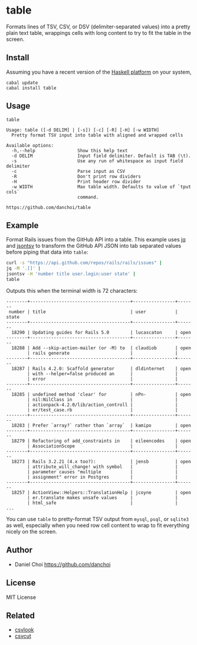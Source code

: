 # table

Formats lines of TSV, CSV, or DSV (delimiter-separated values) into a pretty
plain text table, wrappings cells with long content to try to fit the table in
the screen.


## Install

Assuming you have a recent version of the [Haskell
platform](https://www.haskell.org/platform/) on your system, 

    cabal update
    cabal install table

## Usage 

```
table

Usage: table ([-d DELIM] | [-s]) [-c] [-R] [-H] [-w WIDTH]
  Pretty format TSV input into table with aligned and wrapped cells

Available options:
  -h,--help                Show this help text
  -d DELIM                 Input field delimiter. Default is TAB (\t).
  -s                       Use any run of whitespace as input field delimiter
  -c                       Parse input as CSV
  -R                       Don't print row dividers
  -H                       Print header row divider
  -w WIDTH                 Max table width. Defaults to value of `tput cols`
                           command.

https://github.com/danchoi/table
```

## Example

Format Rails issues from the GitHub API into a table. This example uses
[jq](http://stedolan.github.io/jq/) and
[jsontsv](https://github.com/danchoi/jsontsv) to transform the GitHub API JSON
into tab separated values before piping that data into `table`:

```bash
curl -s "https://api.github.com/repos/rails/rails/issues" | 
jq -M '.[]' | 
jsontsv -H 'number title user.login:user state' |
table
```

Outputs this when the terminal width is 72 characters: 

```
--------+--------------------------------------+----------------+-------
 number | title                                | user           | state 
--------+--------------------------------------+----------------+-------
  18290 | Updating guides for Rails 5.0        | lucascaton     | open  
--------+--------------------------------------+----------------+-------
  18288 | Add --skip-action-mailer (or -M) to  | claudiob       | open  
        | rails generate                       |                |       
--------+--------------------------------------+----------------+-------
  18287 | Rails 4.2.0: Scaffold generator      | dldinternet    | open  
        | with --helper=false produced an      |                |       
        | error                                |                |       
--------+--------------------------------------+----------------+-------
  18285 | undefined method 'clear' for         | nPn-           | open  
        | nil:NilClass in                      |                |       
        | actionpack-4.2.0/lib/action_controll |                |       
        | er/test_case.rb                      |                |       
--------+--------------------------------------+----------------+-------
  18283 | Prefer `array?` rather than `array`  | kamipo         | open  
--------+--------------------------------------+----------------+-------
  18279 | Refactoring of add_constraints in    | eileencodes    | open  
        | AssociationScope                     |                |       
--------+--------------------------------------+----------------+-------
  18273 | Rails 3.2.21 (4.x too?):             | jensb          | open  
        | attribute_will_change! with symbol   |                |       
        | parameter causes "multiple           |                |       
        | assignment" error in Postgres        |                |       
--------+--------------------------------------+----------------+-------
  18257 | ActionView::Helpers::TranslationHelp | jcoyne         | open  
        | er.translate makes unsafe values     |                |       
        | html_safe                            |                |       
...
```

You can use `table` to pretty-format TSV output from `mysql`, `psql`, or
`sqlite3` as well, especially when you need row cell content to wrap to fit
everything nicely on the screen.

## Author

* Daniel Choi <https://github.com/danchoi>

## License

MIT License

## Related

* [csvlook](http://csvkit.readthedocs.org/en/latest/scripts/csvlook.html)
* [csvcut](http://csvkit.readthedocs.org/en/latest/scripts/csvcut.html)
